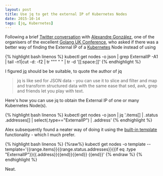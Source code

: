 ```yaml
---
layout: post
title: Use jq to get the external IP of Kubernetes Nodes
date: 2015-10-14
tags: [jq, Kubernetes]
---
```


Following a brief [Twitter conversation][1] with [Alexandre González][2], one of the organisers of the excellent [Golang UK Conference][3], who asked if there was a better way of finding the External IP of a [Kubernetes][4] Node instead of using

{% highlight bash linenos %}
kubectl get nodes -o json | grep ExternalIP -A1 | tail -n1|cut -d: -f2 | tr "\"" " " | tr -d '[[:space:]]'
{% endhighlight %}

I figured [jq][5] should be be suitable, to quote the author of jq

> jq is like sed for JSON data - you can use it to slice and filter and map and transform structured data with the same ease that sed, awk, grep and friends let you play with text.

Here's how you can use jq to obtain the External IP of one or many Kubernetes Node(s).

{% highlight bash linenos %}
kubectl get nodes -o json | jq '.items[] | .status .addresses[] | select(.type=="ExternalIP") | .address'
{% endhighlight %}

Alex subsequently found a neater way of doing it using the [built-in template][6] functionality - which I much prefer.

{% highlight bash linenos %}
{%raw%}
kubectl get nodes -o template --template='{{range.items}}{{range.status.addresses}}{{if eq .type "ExternalIP"}}{{.address}}{{end}}{{end}} {{end}}'
{% endraw %}
{% endhighlight %}

Neat.

[1]: https://twitter.com/agonzalezro/status/654349270456369153
[2]: http://agonzalezro.github.io/pages/about.html
[3]: http://golanguk.com
[4]: http://kubernetes.io
[5]: https://stedolan.github.io/jq/
[6]: https://cloud.google.com/container-engine/docs/kubectl/get
